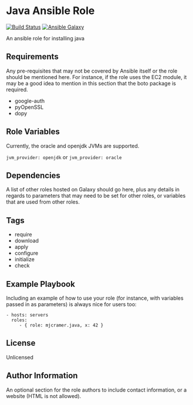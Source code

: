 Java Ansible Role
=================
[![Build Status](https://travis-ci.org/mjcramer/ansible-role-java.svg?branch=master)](https://travis-ci.org/mjcramer/ansible-role-java) [![Ansible Galaxy](https://img.shields.io/badge/ansible--galaxy-mjcramer.java-blue.svg)](https://galaxy.ansible.com/mjcramer/java/) 

An ansible role for installing java

Requirements
------------

Any pre-requisites that may not be covered by Ansible itself or the role should be mentioned here. For instance, if the role uses the EC2 module, it may be a good idea to mention in this section that the boto package is required.

- google-auth
- pyOpenSSL
- dopy

Role Variables
--------------

Currently, the oracle and openjdk JVMs are supported. 

`jvm_provider: openjdk` 
or 
`jvm_provider: oracle` 


Dependencies
------------

A list of other roles hosted on Galaxy should go here, plus any details in regards to parameters that may need to be set for other roles, or variables that are used from other roles.

Tags
----
- require
- download
- apply
- configure
- initialize
- check

Example Playbook
----------------

Including an example of how to use your role (for instance, with variables passed in as parameters) is always nice for users too:

    - hosts: servers
      roles:
         - { role: mjcramer.java, x: 42 }

License
-------

Unlicensed

Author Information
------------------

An optional section for the role authors to include contact information, or a website (HTML is not allowed).
